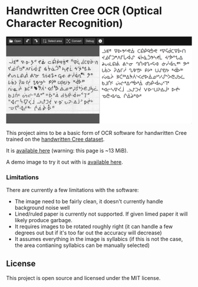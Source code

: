 # Handwritten Cree OCR (Optical Character Recognition)

<p align="center">
<img src="https://github.com/GHsam/handwritten-Cree-OCR/blob/master/screenshot.png?raw=true" width="600" alt="Screenshot of Cree OCR">
</p>

This project aims to be a basic form of OCR software for handwritten Cree trained on the [handwritten Cree dataset](https://github.com/GHSam/handwritten-Cree).

It is [available here](https://samclarke.net/ocreer/) (warning: this page is ~13 MiB).

A demo image to try it out with is [available here](https://github.com/GHSam/handwritten-Cree-OCR/raw/master/demo.png).


### Limitations

There are currently a few limitations with the software:
* The image need to be fairly clean, it doesn't currently handle background noise well
* Lined/ruled paper is currently not supported. If given limed paper it will likely produce garbage.
* It requires images to be rotated roughly right (it can handle a few degrees out but if it's too far out the accuracy will decrease)
* It assumes everything in the image is syllabics (if this is not the case, the area contianing syllabics can be manually selected)

## License

This project is open source and licensed under the MIT license.
